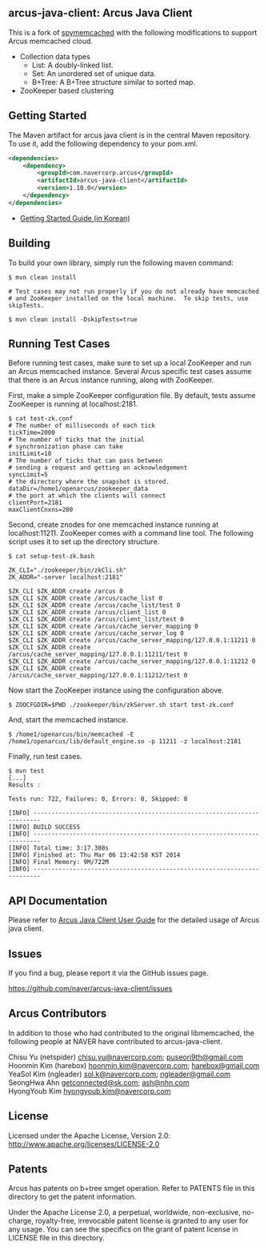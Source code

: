 ## arcus-java-client: Arcus Java Client

This is a fork of [spymemcached][spymemcached] with the following modifications
to support Arcus memcached cloud.

- Collection data types
	- List: A doubly-linked list.
	- Set: An unordered set of unique data.
	- B+Tree: A B+Tree structure similar to sorted map.
- ZooKeeper based clustering

[spymemcached]: https://code.google.com/p/spymemcached/ "spymemcached"

## Getting Started

The Maven artifact for arcus java client is in the central Maven repository.
To use it, add the following dependency to your pom.xml.

```xml
<dependencies>
	<dependency>
		<groupId>com.navercorp.arcus</groupId>
		<artifactId>arcus-java-client</artifactId>
		<version>1.10.0</version>
	</dependency>
</dependencies>
```

- [Getting Started Guide (in Korean)][getting-started-guide]

[getting-started-guide]: docs/arcus-java-client-getting-started.md "guide"

## Building

To build your own library, simply run the following maven command:

```
$ mvn clean install

# Test cases may not run properly if you do not already have memcached
# and ZooKeeper installed on the local machine.  To skip tests, use skipTests.

$ mvn clean install -DskipTests=true
```

## Running Test Cases

Before running test cases, make sure to set up a local ZooKeeper and run
an Arcus memcached instance.  Several Arcus specific test cases assume that
there is an Arcus instance running, along with ZooKeeper.

First, make a simple ZooKeeper configuration file.  By default, tests assume
ZooKeeper is running at localhost:2181.
```
$ cat test-zk.conf
# The number of milliseconds of each tick
tickTime=2000
# The number of ticks that the initial 
# synchronization phase can take
initLimit=10
# The number of ticks that can pass between 
# sending a request and getting an acknowledgement
syncLimit=5
# the directory where the snapshot is stored.
dataDir=/home1/openarcus/zookeeper_data
# the port at which the clients will connect
clientPort=2181
maxClientCnxns=200
```

Second, create znodes for one memcached instance running at localhost:11211.
ZooKeeper comes with a command line tool.  The following script uses it to
set up the directory structure.
```
$ cat setup-test-zk.bash

ZK_CLI="./zookeeper/bin/zkCli.sh"
ZK_ADDR="-server localhost:2181"

$ZK_CLI $ZK_ADDR create /arcus 0
$ZK_CLI $ZK_ADDR create /arcus/cache_list 0
$ZK_CLI $ZK_ADDR create /arcus/cache_list/test 0
$ZK_CLI $ZK_ADDR create /arcus/client_list 0
$ZK_CLI $ZK_ADDR create /arcus/client_list/test 0
$ZK_CLI $ZK_ADDR create /arcus/cache_server_mapping 0
$ZK_CLI $ZK_ADDR create /arcus/cache_server_log 0
$ZK_CLI $ZK_ADDR create /arcus/cache_server_mapping/127.0.0.1:11211 0
$ZK_CLI $ZK_ADDR create /arcus/cache_server_mapping/127.0.0.1:11211/test 0
$ZK_CLI $ZK_ADDR create /arcus/cache_server_mapping/127.0.0.1:11212 0
$ZK_CLI $ZK_ADDR create /arcus/cache_server_mapping/127.0.0.1:11212/test 0
```

Now start the ZooKeeper instance using the configuration above.
```
$ ZOOCFGDIR=$PWD ./zookeeper/bin/zkServer.sh start test-zk.conf
```

And, start the memcached instance.
```
$ /home1/openarcus/bin/memcached -E /home1/openarcus/lib/default_engine.so -p 11211 -z localhost:2181
```

Finally, run test cases.
```
$ mvn test
[...]
Results :

Tests run: 722, Failures: 0, Errors: 0, Skipped: 8

[INFO] ------------------------------------------------------------------------
[INFO] BUILD SUCCESS
[INFO] ------------------------------------------------------------------------
[INFO] Total time: 3:17.308s
[INFO] Finished at: Thu Mar 06 13:42:58 KST 2014
[INFO] Final Memory: 9M/722M
[INFO] ------------------------------------------------------------------------
```

## API Documentation

Please refer to [Arcus Java Client User Guide](docs/arcus-java-client-user-guide.md)
for the detailed usage of Arcus java client.

## Issues

If you find a bug, please report it via the GitHub issues page.

https://github.com/naver/arcus-java-client/issues

## Arcus Contributors

In addition to those who had contributed to the original libmemcached, the
following people at NAVER have contributed to arcus-java-client.

Chisu Yu (netspider) <chisu.yu@navercorp.com>; <puseori9th@gmail.com>  
Hoonmin Kim (harebox) <hoonmin.kim@navercorp.com>; <harebox@gmail.com>  
YeaSol Kim (ngleader) <sol.k@navercorp.com>; <ngleader@gmail.com>  
SeongHwa Ahn <getconnected@sk.com>; <ash@nhn.com>  
HyongYoub Kim <hyongyoub.kim@navercorp.com>  

## License

Licensed under the Apache License, Version 2.0: http://www.apache.org/licenses/LICENSE-2.0

## Patents

Arcus has patents on b+tree smget operation.
Refer to PATENTS file in this directory to get the patent information.

Under the Apache License 2.0, a perpetual, worldwide, non-exclusive,
no-charge, royalty-free, irrevocable patent license is granted to any user for any usage.
You can see the specifics on the grant of patent license in LICENSE file in this directory.
